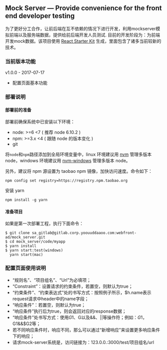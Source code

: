 ## Mock Server — Provide convenience for the front end developer testing

为了更好分工合作，让前后端在互不依赖的情况下进行开发，利用mockserver模拟前端以及服务端数据，提供给前后端开发人员测试.
目前的开发阶段为：为前端开发mock数据。该项目使用 [React Starter Kit](https://github.com/kriasoft/react-starter-kit/tree/feature/redux) 生成，里面包含了诸多当前较新的技术。

### 当前版本功能

v1.0.0 - 2017-07-17

- 配置页面基本功能

### 部署说明

#### 部署前的准备

部署前确保系统中已安装以下环境：

- node: >=6 <7 ( 推荐 node 6.10.2 )
- npm: >=3.x <4 ( 跟随 node 的版本变化 )
- git

将`node`和`npm`路径添加到全局环境变量中，linux 环境建议用 [nvm](https://github.com/creationix/nvm) 管理多版本 node，windows 环境建议用 [nvm-windows](https://github.com/coreybutler/nvm-windows/releases) 管理多版本 node。

另外，建议将 npm 源设置为 taobao npm 镜像，加快访问速度。命令如下：

```shell
npm config set registry=https://registry.npm.taobao.org
```

安装 yarn

```shell
npm install -g yarn
```

#### 准备项目

如果是第一次部署工程，执行下面命令：

```shell
$ git clone sa_gitlab@gitlab.corp.yoouuddaaoo.com:webfront-ad/mock_server.git
$ cd mock_server/code/myapp
$ yarn install
$ yarn start:test(windows)
  yarn start(mac)
```

### 配置页面使用说明

- “规则名”、“项目组名”、“Url”为必填项；
- “Constraint”：设置请求的约束条件，若置空，则默认为true；
- “约束条件”、“约束表达式”处的书写方式：按照例子所示，$h.name表示request请求中header中的name字段；
- “响应条件”：若置空，则默认为true；
- “响应条件”执行后为true，则会返回对应的response数据；
- “响应条件”处书写方式：使用$G1、$G以及&&、||等操作符；例如：$G1，$G1&&$G2等；
- 若不同响应条件时，响应不同，那么可以通过“新增响应”来设置更多响应条件下的响应；
- 请求mock-server系统是，访问链接为：123.0.0.:3000/test/项目组名/url
